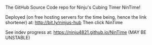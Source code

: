 The GitHub Source Code repo
for Ninju's Cubing Timer NinTime!

Deployed (on free hosting servers for
the time being, hence the link shortener)
at:
http://bit.ly/ninjus-hub
Then click NinTime

See indev progress at:
https://ninju4821.github.io/NinTime
(MAY BE UNSTABLE)